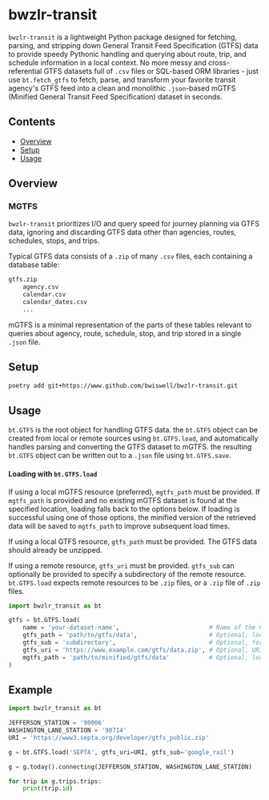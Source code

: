 # bwzlr-transit

`bwzlr-transit` is a lightweight Python package designed for fetching, parsing, and stripping down General Transit Feed Specification (GTFS) data to provide speedy Pythonic handling and querying about route, trip, and schedule information in a local context. No more messy and cross-referential GTFS datasets full of `.csv` files or SQL-based ORM libraries - just use `bt.fetch_gtfs` to fetch, parse, and transform your favorite transit agency's GTFS feed into a clean and monolithic `.json`-based mGTFS (Minified General Transit Feed Specification) dataset in seconds.

## Contents

- [Overview](#overview)
- [Setup](#setup)
- [Usage](#usage)

## Overview

### MGTFS
`bwzlr-transit` prioritizes I/O and query speed for journey planning via GTFS data, ignoring and discarding GTFS data other than agencies, routes, schedules, stops, and trips.

Typical GTFS data consists of a `.zip` of many `.csv` files, each containing a database table:

```txt
gtfs.zip
    agency.csv
    calendar.csv
    calendar_dates.csv
    ...
```

mGTFS is a minimal representation of the parts of these tables relevant to queries about agency, route, schedule, stop, and trip stored in a single `.json` file.


## Setup
```sh
poetry add git+https://www.github.com/bwiswell/bwzlr-transit.git
```

## Usage

`bt.GTFS` is the root object for handling GTFS data. the `bt.GTFS` object can be created from local or remote sources using `bt.GTFS.load`, and automatically handles parsing and converting the GTFS dataset to mGTFS. the resulting `bt.GTFS` object can be written out to a `.json` file using `bt.GTFS.save`.

#### Loading with `bt.GTFS.load`

If using a local mGTFS resource (preferred), `mgtfs_path` must be provided. If `mgtfs_path` is provided and no existing mGTFS dataset is found at the specified location, loading falls back to the options below. If loading is successful using one of those options, the minified version of the retrieved data will be saved to `mgtfs_path` to improve subsequent load times.

If using a local GTFS resource, `gtfs_path` must be provided. The GTFS data should already be unzipped.

If using a remote resource, `gtfs_uri` must be provided. `gtfs_sub` can optionally be provided to specify a subdirectory of the remote resource. `bt.GTFS.load` expects remote resources to be `.zip` files, or a `.zip` file of `.zip` files.

```python
import bwzlr_transit as bt

gtfs = bt.GTFS.load(
    name = 'your-dataset-name',                         # Name of the GTFS dataset
    gtfs_path = 'path/to/gtfs/data',                    # Optional, local path to the GTFS dataset
    gtfs_sub = 'subdirectory',                          # Optional, for nested GTFS datasets
    gtfs_uri = 'https://www.example.com/gtfs/data.zip', # Optional, URI of the GTFS dataset
    mgtfs_path = 'path/to/minified/gtfs/data'           # Optional, local path to the mGTFS dataset
)
```

## Example
```python
import bwzlr_transit as bt

JEFFERSON_STATION = '90006'
WASHINGTON_LANE_STATION = '90714'
URI = 'https://www3.septa.org/developer/gtfs_public.zip'

g = bt.GTFS.load('SEPTA', gtfs_uri=URI, gtfs_sub='google_rail')

g = g.today().connecting(JEFFERSON_STATION, WASHINGTON_LANE_STATION)

for trip in g.trips.trips:
    print(trip.id)
```